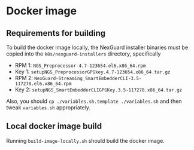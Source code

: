 
# Docker image

## Requirements for building

To build the docker image locally, the NexGuard installer binaries must be copied into the `k8s/nexguard-installers` directory, specifically

- RPM 1: `NGS_Preprocessor-4.7-123654.el6.x86_64.rpm`
- Key 1: `setupNGS_PreprocessorGPGkey.4.7-123654.x86_64.tar.gz`
- RPM 2: `NexGuard-Streaming_SmartEmbedderCLI-3.5-117278.el6.x86_64.rpm`
- Key 2: `setupNGS_SmartEmbedderCLIGPGKey.3.5-117278.x86_64.tar.gz`

Also, you should `cp ./variables.sh.template ./variables.sh` and then tweak `variables.sh` appropriately. 

## Local docker image build

Running `build-image-locally.sh` should build the docker image. 
